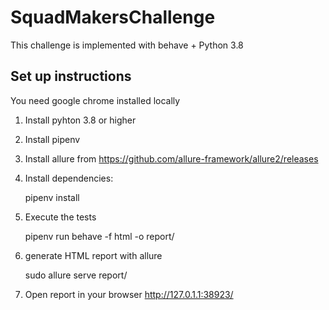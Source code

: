 # SquadMakersChallenge
This challenge is implemented with behave + Python 3.8


## Set up instructions
You need google chrome installed locally

1. Install pyhton 3.8 or higher
2. Install pipenv 
3. Install allure from https://github.com/allure-framework/allure2/releases
4. Install dependencies:

      pipenv install

5. Execute the tests

      pipenv run behave -f html -o report/

6. generate HTML report with allure

      sudo allure serve report/

7. Open report in your browser http://127.0.1.1:38923/

